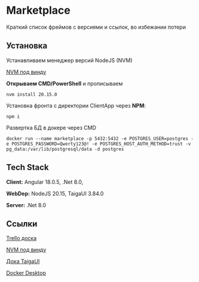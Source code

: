 
# Marketplace

Краткий список фреймов с версиями и ссылок, во избежании потери


## Установка

Устанавливаем менеджер версий NodeJS (NVM)

[NVM под винду](https://github.com/coreybutler/nvm-windows/releases/download/1.1.12/nvm-setup.exe)

**Открываем CMD/PowerShell** и прописываем 
```
nvm install 20.15.0
```

Установка фронта с директории ClientApp через **NPM**:

```
npm i
```

Развертка БД в докере через CMD

```
docker run --name marketplace -p 5432:5432 -e POSTGRES_USER=postgres -e POSTGRES_PASSWORD=Qwerty123@! -e POSTGRES_HOST_AUTH_METHOD=trust -v pg_data:/var/lib/postgresql/data -d postgres
```
    
## Tech Stack

**Client:** Angular 18.0.5, .Net 8.0,

**WebDep:** NodeJS 20.15, TaigaUI 3.84.0

**Server:** .Net 8.0


## Ссылки

[Trello доска](https://trello.com/invite/b/oxx5FA0R/ATTIc19c3499bcf48de8f1a71221c7d6da9345C20AD0/marketplace)

[NVM под винду](https://github.com/coreybutler/nvm-windows/releases/download/1.1.12/nvm-setup.exe)

[Дока TaigaUI](https://taiga-ui.dev/getting-started)

[Docker Desktop](https://www.docker.com/products/docker-desktop)
